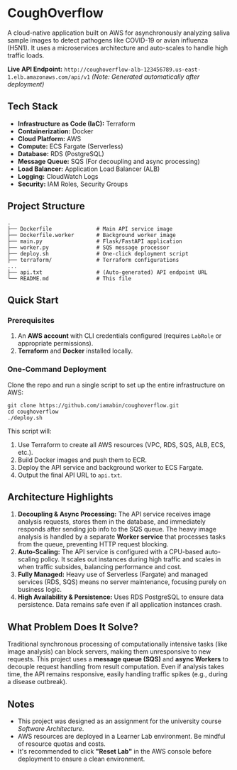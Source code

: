 # CoughOverflow 

A cloud-native application built on AWS for asynchronously analyzing saliva sample images to detect pathogens like COVID-19 or avian influenza (H5N1). It uses a microservices architecture and auto-scales to handle high traffic loads.

**Live API Endpoint:** `http://coughoverflow-alb-123456789.us-east-1.elb.amazonaws.com/api/v1` *(Note: Generated automatically after deployment)*

## Tech Stack

- **Infrastructure as Code (IaC):** Terraform
- **Containerization:** Docker
- **Cloud Platform:** AWS
- **Compute:** ECS Fargate (Serverless)
- **Database:** RDS (PostgreSQL)
- **Message Queue:** SQS (For decoupling and async processing)
- **Load Balancer:** Application Load Balancer (ALB)
- **Logging:** CloudWatch Logs
- **Security:** IAM Roles, Security Groups

## Project Structure

```
.
├── Dockerfile              # Main API service image
├── Dockerfile.worker       # Background worker image
├── main.py                 # Flask/FastAPI application
├── worker.py               # SQS message processor
├── deploy.sh               # One-click deployment script
├── terraform/              # Terraform configurations
...
├── api.txt                 # (Auto-generated) API endpoint URL
└── README.md               # This file
```



## Quick Start

### Prerequisites

1. An **AWS account** with CLI credentials configured (requires `LabRole` or appropriate permissions).
2. **Terraform** and **Docker** installed locally.

### One-Command Deployment

Clone the repo and run a single script to set up the entire infrastructure on AWS:



```
git clone https://github.com/iamabin/coughoverflow.git
cd coughoverflow
./deploy.sh
```



This script will:

1. Use Terraform to create all AWS resources (VPC, RDS, SQS, ALB, ECS, etc.).
2. Build Docker images and push them to ECR.
3. Deploy the API service and background worker to ECS Fargate.
4. Output the final API URL to `api.txt`.



## Architecture Highlights

1. **Decoupling & Async Processing:** The API service receives image analysis requests, stores them in the database, and immediately responds after sending job info to the SQS queue. The heavy image analysis is handled by a separate **Worker service** that processes tasks from the queue, preventing HTTP request blocking.
2. **Auto-Scaling:** The API service is configured with a CPU-based auto-scaling policy. It scales out instances during high traffic and scales in when traffic subsides, balancing performance and cost.
3. **Fully Managed:** Heavy use of Serverless (Fargate) and managed services (RDS, SQS) means no server maintenance, focusing purely on business logic.
4. **High Availability & Persistence:** Uses RDS PostgreSQL to ensure data persistence. Data remains safe even if all application instances crash.

## What Problem Does It Solve?

Traditional synchronous processing of computationally intensive tasks (like image analysis) can block servers, making them unresponsive to new requests. This project uses a **message queue (SQS)** and **async Workers** to decouple request handling from result computation. Even if analysis takes time, the API remains responsive, easily handling traffic spikes (e.g., during a disease outbreak).

## Notes

- This project was designed as an assignment for the university course *Software Architecture*.
- AWS resources are deployed in a Learner Lab environment. Be mindful of resource quotas and costs.
- It's recommended to click **"Reset Lab"** in the AWS console before deployment to ensure a clean environment.
